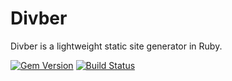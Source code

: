 # Divber
Divber is a lightweight static site generator in Ruby.

[![Gem Version](https://badge.fury.io/rb/divber.svg)](https://badge.fury.io/rb/divber)
[![Build Status](https://travis-ci.org/esphas/divber.svg?branch=master)](https://travis-ci.org/esphas/Divber)
